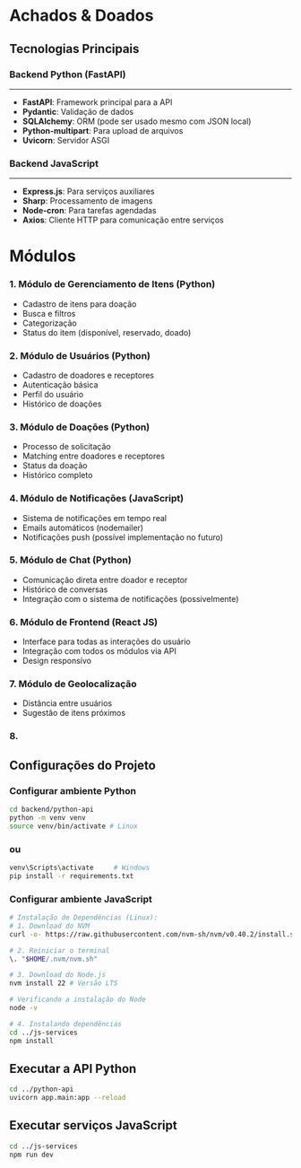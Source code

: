 # Achados & Doados
## Tecnologias Principais
### Backend Python (FastAPI)
---
- **FastAPI**: Framework principal para a API
- **Pydantic**: Validação de dados
- **SQLAlchemy**: ORM (pode ser usado mesmo com JSON local)
- **Python-multipart**: Para upload de arquivos
- **Uvicorn**: Servidor ASGI

### Backend JavaScript
---
- **Express.js**: Para serviços auxiliares
- **Sharp**: Processamento de imagens
- **Node-cron**: Para tarefas agendadas
- **Axios**: Cliente HTTP para comunicação entre serviços

# Módulos
### 1. Módulo de Gerenciamento de Itens (Python)
- Cadastro de itens para doação
- Busca e filtros
- Categorização
- Status do item (disponível, reservado, doado)

### 2. Módulo de Usuários (Python)
- Cadastro de doadores e receptores
- Autenticação básica
- Perfil do usuário
- Histórico de doações

### 3. Módulo de Doações (Python)
- Processo de solicitação
- Matching entre doadores e receptores
- Status da doação
- Histórico completo

### 4. Módulo de Notificações (JavaScript)
- Sistema de notificações em tempo real
- Emails automáticos (nodemailer)
- Notificações push (possível implementação no futuro)

### 5. Módulo de Chat (Python)
- Comunicação direta entre doador e receptor
- Histórico de conversas
- Integração com o sistema de notificações (possivelmente)

### 6. Módulo de Frontend (React JS)
- Interface para todas as interações do usuário
- Integração com todos os módulos via API
- Design responsívo

### 7. Módulo de Geolocalização 
- Distância entre usuários
- Sugestão de itens próximos

### 8. 


## Configurações do Projeto
### Configurar ambiente Python
```bash
cd backend/python-api
python -m venv venv
source venv/bin/activate # Linux
```
### ou
```bash
venv\Scripts\activate     # Windows
pip install -r requirements.txt
```

### Configurar ambiente JavaScript
```bash
# Instalação de Dependências (Linux):
# 1. Download do NVM
curl -o- https://raw.githubusercontent.com/nvm-sh/nvm/v0.40.2/install.sh | bash

# 2. Reiniciar o terminal
\. "$HOME/.nvm/nvm.sh"

# 3. Download do Node.js
nvm install 22 # Versão LTS

# Verificando a instalação do Node
node -v

# 4. Instalando dependências
cd ../js-services
npm install
```

## Executar a API Python
```bash
cd ../python-api
uvicorn app.main:app --reload
```

## Executar serviços JavaScript
```bash
cd ../js-services
npm run dev
```
